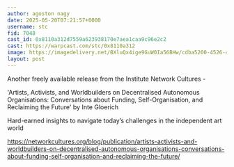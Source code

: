 ```yaml
---
author: agoston nagy
date: 2025-05-20T07:21:57+0000
username: stc
fid: 7048
cast_id: 0x8110a312d7559a623938170e7aea1caa9c96e2c2
cast: https://warpcast.com/stc/0x8110a312
image: https://imagedelivery.net/BXluQx4ige9GuW0Ia56BHw/cdba5200-4526-40d3-ba92-9a674ed37700/original
layout: post
---
```

Another freely available release from the Institute Network Cultures -  
  
'Artists, Activists, and Worldbuilders on Decentralised Autonomous Organisations: Conversations about Funding, Self-Organisation, and Reclaiming the Future' by Inte Gloerich  
  
Hard-earned insights to navigate today’s challenges in the independent art world  
  
https://networkcultures.org/blog/publication/artists-activists-and-worldbuilders-on-decentralised-autonomous-organisations-conversations-about-funding-self-organisation-and-reclaiming-the-future/  

<img src='https://imagedelivery.net/BXluQx4ige9GuW0Ia56BHw/cdba5200-4526-40d3-ba92-9a674ed37700/original' alt='' referrerpolicy='no-referrer'/>
<img src='https://imagedelivery.net/BXluQx4ige9GuW0Ia56BHw/fcaad7a0-8897-4a17-59d2-1eb017971600/original' alt='' referrerpolicy='no-referrer'/>